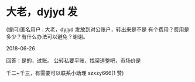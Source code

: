 # 大老，dyjyd 发

(提问)匿名用户 : 大老，dyjyd 发放到对公账户，转出来是不是 有个费用？费用是多少？有什么办法可以避免？谢谢。

2018-06-26

回答：是的，过账。 公转私要平账，找渠道整吧，市场价是

千二~千三，有需要可以联系小助理 szxzy666(1 赞)